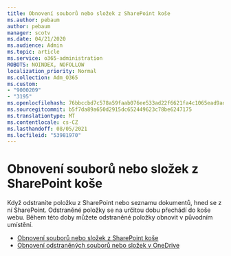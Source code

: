 ```yaml
---
title: Obnovení souborů nebo složek z SharePoint koše
ms.author: pebaum
author: pebaum
manager: scotv
ms.date: 04/21/2020
ms.audience: Admin
ms.topic: article
ms.service: o365-administration
ROBOTS: NOINDEX, NOFOLLOW
localization_priority: Normal
ms.collection: Adm_O365
ms.custom:
- "9000209"
- "3195"
ms.openlocfilehash: 76bbccbd7c578a59faab076ee533ad22f6621fa4c1065ead9adce091acb0ef51
ms.sourcegitcommit: b5f7da89a650d2915dc652449623c78be6247175
ms.translationtype: MT
ms.contentlocale: cs-CZ
ms.lasthandoff: 08/05/2021
ms.locfileid: "53981970"
---
```

# <a name="restore-files-or-folders-from-the-sharepoint-recycle-bin"></a>Obnovení souborů nebo složek z SharePoint koše 

Když odstraníte položku z SharePoint nebo seznamu dokumentů, hned se z ní SharePoint. Odstraněné položky se na určitou dobu přechádí do koše webu. Během této doby můžete odstraněné položky obnovit v původním umístění.

- [Obnovení souborů nebo složek z SharePoint koše](https://support.office.com/article/Restore-items-in-the-Recycle-Bin-of-a-SharePoint-site-6df466b6-55f2-4898-8d6e-c0dff851a0be)
- [Obnovení odstraněných souborů nebo složek v OneDrive](https://support.office.com/article/restore-deleted-files-or-folders-in-onedrive-949ada80-0026-4db3-a953-c99083e6a84f)
